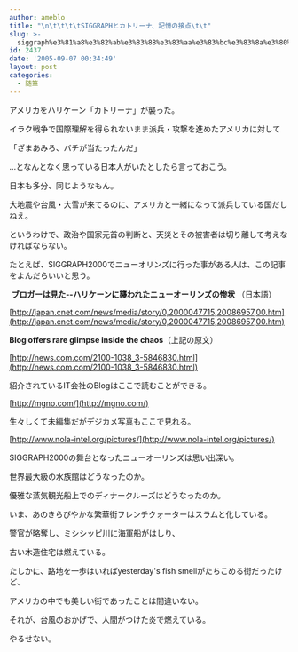 ```yaml
---
author: ameblo
title: "\n\t\t\t\tSIGGRAPHとカトリーナ、記憶の接点\t\t"
slug: >-
  siggraph%e3%81%a8%e3%82%ab%e3%83%88%e3%83%aa%e3%83%bc%e3%83%8a%e3%80%81%e8%a8%98%e6%86%b6%e3%81%ae%e6%8e%a5%e7%82%b9
id: 2437
date: '2005-09-07 00:34:49'
layout: post
categories:
  - 随筆
---
```


アメリカをハリケーン「カトリーナ」が襲った。

イラク戦争で国際理解を得られないまま派兵・攻撃を進めたアメリカに対して

「ざまあみろ、バチが当たったんだ」

…となんとなく思っている日本人がいたとしたら言っておこう。

日本も多分、同じようなもん。

大地震や台風・大雪が来てるのに、アメリカと一緒になって派兵している国だしねえ。

というわけで、政治や国家元首の判断と、天災とその被害者は切り離して考えなければならない。

たとえば、SIGGRAPH2000でニューオリンズに行った事がある人は、この記事をよんだらいいと思う。

 **ブロガーは見た--ハリケーンに襲われたニューオーリンズの惨状** （日本語）

[http://japan.cnet.com/news/media/story/0,2000047715,20086957,00.htm](http://japan.cnet.com/news/media/story/0,2000047715,20086957,00.htm)

**Blog offers rare glimpse inside the chaos**（上記の原文）

[http://news.com.com/2100-1038_3-5846830.html](http://news.com.com/2100-1038_3-5846830.html)

紹介されているIT会社のBlogはここで読むことができる。

[http://mgno.com/](http://mgno.com/)

生々しくて未編集だがデジカメ写真もここで見れる。

[http://www.nola-intel.org/pictures/](http://www.nola-intel.org/pictures/)

SIGGRAPH2000の舞台となったニューオーリンズは思い出深い。

世界最大級の水族館はどうなったのか。

優雅な蒸気観光船上でのディナークルーズはどうなったのか。

いま、あのきらびやかな繁華街フレンチクォーターはスラムと化している。

警官が略奪し、ミシシッピ川に海軍船がはしり、

古い木造住宅は燃えている。

たしかに、路地を一歩はいればyesterday's fish smellがたちこめる街だったけど、

アメリカの中でも美しい街であったことは間違いない。

それが、台風のおかげで、人間がつけた炎で燃えている。

やるせない。